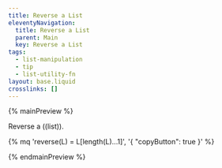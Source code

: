```yaml
---
title: Reverse a List
eleventyNavigation:
  title: Reverse a List
  parent: Main
  key: Reverse a List
tags:
  - list-manipulation
  - tip
  - list-utility-fn
layout: base.liquid
crosslinks: []
---
```


{% mainPreview %}

Reverse a ((list)).

{% mq
  'reverse(L) = L[length(L)...1]', '{ "copyButton": true }'
  %}

{% endmainPreview %}
